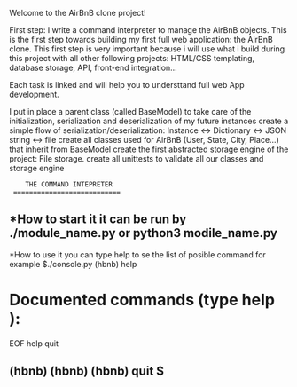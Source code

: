 Welcome to the AirBnB clone project!

First step: I write a command interpreter to manage the AirBnB objects.
This is the first step towards building my first full web application: the AirBnB clone. This first step is very important because i will use what i build during this project with all other following projects: HTML/CSS templating, database storage, API, front-end integration…

Each task is linked and will help you to understtand full web App development.

I put in place a parent class (called BaseModel) to take care of the initialization, serialization and deserialization of my future instances
create a simple flow of serialization/deserialization: Instance <-> Dictionary <-> JSON string <-> file
create all classes used for AirBnB (User, State, City, Place…) that inherit from BaseModel
create the first abstracted storage engine of the project: File storage.
create all unittests to validate all our classes and storage engine


        THE COMMAND INTEPRETER
     ===========================


*How to start it
it can be run by ./module_name.py or python3 modile_name.py
---------------------------------------------------------------------------------------------
*How to use it
you can type help to se the list of posible command
for example
$./console.py
(hbnb) help

Documented commands (type help <topic>):
========================================
EOF  help  quit

(hbnb)
(hbnb)
(hbnb) quit
$
-------------------------------------------------------------------------------------------------
